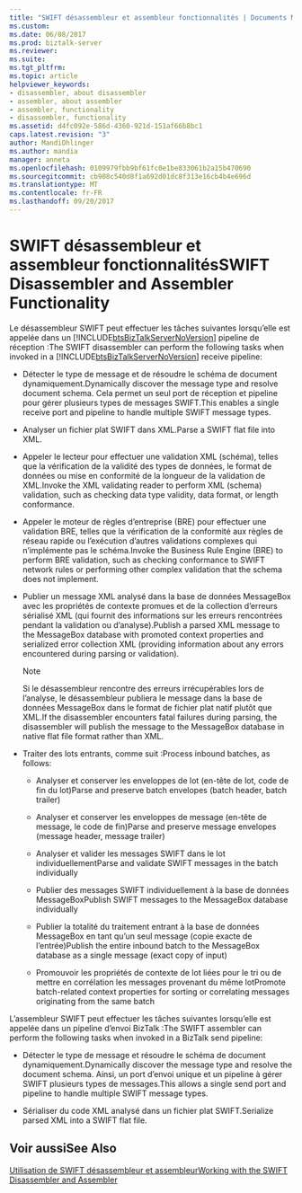 ```yaml
---
title: "SWIFT désassembleur et assembleur fonctionnalités | Documents Microsoft"
ms.custom: 
ms.date: 06/08/2017
ms.prod: biztalk-server
ms.reviewer: 
ms.suite: 
ms.tgt_pltfrm: 
ms.topic: article
helpviewer_keywords:
- disassembler, about disassembler
- assembler, about assembler
- assembler, functionality
- disassembler, functionality
ms.assetid: d4fc092e-586d-4360-921d-151af66b8bc1
caps.latest.revision: "3"
author: MandiOhlinger
ms.author: mandia
manager: anneta
ms.openlocfilehash: 0109979fbb9bf61fc0e1be833061b2a15b470690
ms.sourcegitcommit: cb908c540d8f1a692d01dc8f313e16cb4b4e696d
ms.translationtype: MT
ms.contentlocale: fr-FR
ms.lasthandoff: 09/20/2017
---
```

# <a name="swift-disassembler-and-assembler-functionality"></a><span data-ttu-id="d4465-102">SWIFT désassembleur et assembleur fonctionnalités</span><span class="sxs-lookup"><span data-stu-id="d4465-102">SWIFT Disassembler and Assembler Functionality</span></span>
<span data-ttu-id="d4465-103">Le désassembleur SWIFT peut effectuer les tâches suivantes lorsqu’elle est appelée dans un [!INCLUDE[btsBizTalkServerNoVersion](../../includes/btsbiztalkservernoversion-md.md)] pipeline de réception :</span><span class="sxs-lookup"><span data-stu-id="d4465-103">The SWIFT disassembler can perform the following tasks when invoked in a [!INCLUDE[btsBizTalkServerNoVersion](../../includes/btsbiztalkservernoversion-md.md)] receive pipeline:</span></span>  
  
-   <span data-ttu-id="d4465-104">Détecter le type de message et de résoudre le schéma de document dynamiquement.</span><span class="sxs-lookup"><span data-stu-id="d4465-104">Dynamically discover the message type and resolve document schema.</span></span> <span data-ttu-id="d4465-105">Cela permet un seul port de réception et pipeline pour gérer plusieurs types de messages SWIFT.</span><span class="sxs-lookup"><span data-stu-id="d4465-105">This enables a single receive port and pipeline to handle multiple SWIFT message types.</span></span>  
  
-   <span data-ttu-id="d4465-106">Analyser un fichier plat SWIFT dans XML.</span><span class="sxs-lookup"><span data-stu-id="d4465-106">Parse a SWIFT flat file into XML.</span></span>  
  
-   <span data-ttu-id="d4465-107">Appeler le lecteur pour effectuer une validation XML (schéma), telles que la vérification de la validité des types de données, le format de données ou mise en conformité de la longueur de la validation de XML.</span><span class="sxs-lookup"><span data-stu-id="d4465-107">Invoke the XML validating reader to perform XML (schema) validation, such as checking data type validity, data format, or length conformance.</span></span>  
  
-   <span data-ttu-id="d4465-108">Appeler le moteur de règles d’entreprise (BRE) pour effectuer une validation BRE, telles que la vérification de la conformité aux règles de réseau rapide ou l’exécution d’autres validations complexes qui n’implémente pas le schéma.</span><span class="sxs-lookup"><span data-stu-id="d4465-108">Invoke the Business Rule Engine (BRE) to perform BRE validation, such as checking conformance to SWIFT network rules or performing other complex validation that the schema does not implement.</span></span>  
  
-   <span data-ttu-id="d4465-109">Publier un message XML analysé dans la base de données MessageBox avec les propriétés de contexte promues et de la collection d’erreurs sérialisé XML (qui fournit des informations sur les erreurs rencontrées pendant la validation ou d’analyse).</span><span class="sxs-lookup"><span data-stu-id="d4465-109">Publish a parsed XML message to the MessageBox database with promoted context properties and serialized error collection XML (providing information about any errors encountered during parsing or validation).</span></span>  
  
    > [!NOTE]
    >  <span data-ttu-id="d4465-110">Si le désassembleur rencontre des erreurs irrécupérables lors de l’analyse, le désassembleur publiera le message dans la base de données MessageBox dans le format de fichier plat natif plutôt que XML.</span><span class="sxs-lookup"><span data-stu-id="d4465-110">If the disassembler encounters fatal failures during parsing, the disassembler will publish the message to the MessageBox database in native flat file format rather than XML.</span></span>  
  
-   <span data-ttu-id="d4465-111">Traiter des lots entrants, comme suit :</span><span class="sxs-lookup"><span data-stu-id="d4465-111">Process inbound batches, as follows:</span></span>  
  
    -   <span data-ttu-id="d4465-112">Analyser et conserver les enveloppes de lot (en-tête de lot, code de fin du lot)</span><span class="sxs-lookup"><span data-stu-id="d4465-112">Parse and preserve batch envelopes (batch header, batch trailer)</span></span>  
  
    -   <span data-ttu-id="d4465-113">Analyser et conserver les enveloppes de message (en-tête de message, le code de fin)</span><span class="sxs-lookup"><span data-stu-id="d4465-113">Parse and preserve message envelopes (message header, message trailer)</span></span>  
  
    -   <span data-ttu-id="d4465-114">Analyser et valider les messages SWIFT dans le lot individuellement</span><span class="sxs-lookup"><span data-stu-id="d4465-114">Parse and validate SWIFT messages in the batch individually</span></span>  
  
    -   <span data-ttu-id="d4465-115">Publier des messages SWIFT individuellement à la base de données MessageBox</span><span class="sxs-lookup"><span data-stu-id="d4465-115">Publish SWIFT messages to the MessageBox database individually</span></span>  
  
    -   <span data-ttu-id="d4465-116">Publier la totalité du traitement entrant à la base de données MessageBox en tant qu’un seul message (copie exacte de l’entrée)</span><span class="sxs-lookup"><span data-stu-id="d4465-116">Publish the entire inbound batch to the MessageBox database as a single message (exact copy of input)</span></span>  
  
    -   <span data-ttu-id="d4465-117">Promouvoir les propriétés de contexte de lot liées pour le tri ou de mettre en corrélation les messages provenant du même lot</span><span class="sxs-lookup"><span data-stu-id="d4465-117">Promote batch-related context properties for sorting or correlating messages originating from the same batch</span></span>  
  
 <span data-ttu-id="d4465-118">L’assembleur SWIFT peut effectuer les tâches suivantes lorsqu’elle est appelée dans un pipeline d’envoi BizTalk :</span><span class="sxs-lookup"><span data-stu-id="d4465-118">The SWIFT assembler can perform the following tasks when invoked in a BizTalk send pipeline:</span></span>  
  
-   <span data-ttu-id="d4465-119">Détecter le type de message et résoudre le schéma de document dynamiquement.</span><span class="sxs-lookup"><span data-stu-id="d4465-119">Dynamically discover the message type and resolve the document schema.</span></span> <span data-ttu-id="d4465-120">Ainsi, un port d’envoi unique et un pipeline à gérer SWIFT plusieurs types de messages.</span><span class="sxs-lookup"><span data-stu-id="d4465-120">This allows a single send port and pipeline to handle multiple SWIFT message types.</span></span>  
  
-   <span data-ttu-id="d4465-121">Sérialiser du code XML analysé dans un fichier plat SWIFT.</span><span class="sxs-lookup"><span data-stu-id="d4465-121">Serialize parsed XML into a SWIFT flat file.</span></span>  
  
## <a name="see-also"></a><span data-ttu-id="d4465-122">Voir aussi</span><span class="sxs-lookup"><span data-stu-id="d4465-122">See Also</span></span>  
 [<span data-ttu-id="d4465-123">Utilisation de SWIFT désassembleur et assembleur</span><span class="sxs-lookup"><span data-stu-id="d4465-123">Working with the SWIFT Disassembler and Assembler</span></span>](../../adapters-and-accelerators/accelerator-swift/working-with-the-swift-disassembler-and-assembler.md)